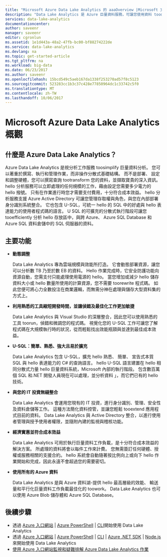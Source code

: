 ```yaml
---
title: "Microsoft Azure Data Lake Analytics 的 aaaOverview |Microsoft 文件"
description: "Data Lake Analytics 是 Azure 巨量資料服務，可讓您使用資料 toodrive 業務使用洞悉從您的資料在 hello 雲端中，不論其大小，或其所在。"
services: data-lake-analytics
documentationcenter: 
author: saveenr
manager: saveenr
editor: cgronlun
ms.assetid: 1e1d443a-48a2-47fb-bc00-bf88274222de
ms.service: data-lake-analytics
ms.devlang: na
ms.topic: get-started-article
ms.tgt_pltfrm: na
ms.workload: big-data
ms.date: 06/23/2017
ms.author: saveenr
ms.openlocfilehash: 15bcd549c5aeb167da1338f253270ad57f8c5123
ms.sourcegitcommit: 523283cc1b3c37c428e77850964dc1c33742c5f0
ms.translationtype: MT
ms.contentlocale: zh-TW
ms.lasthandoff: 10/06/2017
---
```

# <a name="overview-of-microsoft-azure-data-lake-analytics"></a>Microsoft Azure Data Lake Analytics 概觀
## <a name="what-is-azure-data-lake-analytics"></a>什麼是 Azure Data Lake Analytics？
Azure Data Lake Analytics 是視分析工作服務 toosimplify 巨量資料分析。 您可以著重於撰寫、執行和管理作業，而非操作分散式基礎結構。 而不是部署、 設定和調整硬體，您可以撰寫查詢 tootransform 您的資料，並擷取寶貴的深入資訊。 hello 分析服務可以立即處理的任何規模的工作，藉由設定您需要多少電力的 hello 撥號。 只有在作業進行時您才需要支付費用，十分符合成本效益。 hello 分析服務支援 Azure Active Directory 可讓您管理存取權與角色，與您在內部部署身分識別系統整合。 它也包含 U-SQL，可統一 hello 的 SQL 中的好處與 hello 表達能力的使用者程式碼的語言。 U SQL 的可擴充的分散式執行階段可讓您 tooefficiently 分析 hello 存放區中，與跨 Azure、 Azure SQL Database 和 Azure SQL 資料倉儲中的 SQL 伺服器的資料。

## <a name="key-capabilities"></a>主要功能
* **動態調整**
  
    Data Lake Analytics 專為雲端規模與效能所打造。  它會動態部署資源，讓您可以分析數 TB 乃至於數 EB 的資料。 Hello 作業完成時，它安全防護功能向資源自動，您需支付只能處理使用電源的 hello。 當您增加或減少 hello 儲存資料大小或 hello 數量所使用的計算資源，您不需要 toorewrite 程式碼。 如此您便可將心力全數投注在商業邏輯，而無需分神在處理與儲存大型資料集的方式上。
* **利用熟悉的工具縮短開發時間，並讓偵錯及最佳化工作更加敏捷**
  
    Data Lake Analytics 與 Visual Studio 的深層整合，因此您可以使用熟悉的工具 toorun，偵錯和微調您的程式碼。 視覺化您的 U-SQL 工作可讓您了解程式碼在大規模執行時的狀況，從而輕鬆找出效能瓶頸與並達到最佳成本效益。
* **U-SQL：簡單、熟悉、強大且易於擴充**
  
    Data Lake Analytics 包含 U-SQL，擴充 hello 熟悉、 簡單、 宣告式本質 SQL 與 hello 表達能力的 C# 的查詢語言。 hello U-SQL 語言建置在 hello 相同分散式力量 hello 巨量資料系統，Microsoft 內部的執行階段。 包含數百萬個 SQL 和.NET 開發人員現在可以處理，並分析資料 」，而它們已有的 hello 技術。
* **與您的 IT 投資無縫整合**
  
    Data Lake Analytics 會運用您現有的 IT 投資，進行身分識別、管理、安全性及資料倉儲等工作。 這種方法簡化資料控管，並讓您輕鬆 tooextend 應用程式目前的資料。 Data Lake Analytics 與 Active Directory 整合，以進行使用者管理與授予使用者權限，並隨附內建的監視與稽核功能。
* **經濟實惠並符合成本效益**
  
    Data Lake Analytics 可用於執行巨量資料工作負載，是十分符合成本效益的解決方案。 所處理的資料將會以每件工作來計費。 您無需簽訂任何硬體、授權或服務相關的支援合約。 hello 系統會自動隨著按比例向上或向下 hello 作業開始和完成，因此永遠不會超過您的需要密切。
* **使用所有的 Azure 資料**
  
    Data Lake Analytics 是與 Azure 資料湖-提供 hello 最高層級的效能、 輸送量和平行化巨量資料工作負載最佳化的 toowork。  Data Lake Analytics 也可以使用 Azure Blob 儲存體和 Azure SQL Database。

## <a name="next-steps"></a>後續步驟
 
  * 透過 [Azure 入口網站](data-lake-analytics-get-started-portal.md) | [Azure PowerShell](data-lake-analytics-get-started-powershell.md) | [CLI](data-lake-analytics-get-started-cli2.md)開始使用 Data Lake Analytics
  * 透過 [Azure 入口網站](data-lake-analytics-manage-use-portal.md) | [Azure PowerShell](data-lake-analytics-manage-use-powershell.md) | [CLI](data-lake-analytics-manage-use-cli.md) | [Azure .NET SDK](data-lake-analytics-manage-use-dotnet-sdk.md) | [Node.js](data-lake-analytics-manage-use-nodejs.md) 來開始使用 Data Lake Analytics
  * [使用 Azure 入口網站監視和疑難排解 Azure Data Lake Analytics 作業](data-lake-analytics-monitor-and-troubleshoot-jobs-tutorial.md) 
